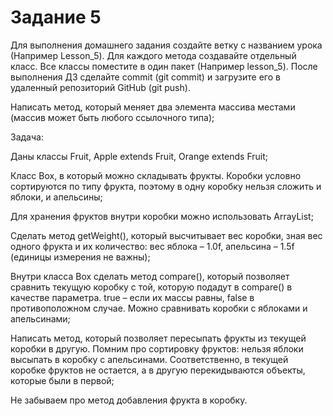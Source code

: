 # Задание 5

Для выполнения домашнего задания создайте ветку с названием урока (Например Lesson_5). Для каждого метода создавайте
отдельный класс. Все классы поместите в один пакет (Например lesson_5). После выполнения ДЗ сделайте commit (git commit)
и загрузите его в удаленный репозиторий GitHub (git push).

Написать метод, который меняет два элемента массива местами (массив может быть любого ссылочного типа);

Задача:

Даны классы Fruit, Apple extends Fruit, Orange extends Fruit;

Класс Box, в который можно складывать фрукты. Коробки условно сортируются по типу фрукта, поэтому в одну коробку нельзя
сложить и яблоки, и апельсины;

Для хранения фруктов внутри коробки можно использовать ArrayList;

Сделать метод getWeight(), который высчитывает вес коробки, зная вес одного фрукта и их количество: вес яблока – 1.0f,
апельсина – 1.5f (единицы измерения не важны);

Внутри класса Box сделать метод compare(), который позволяет сравнить текущую коробку с той, которую подадут в compare()
в качестве параметра. true – если их массы равны, false в противоположном случае. Можно сравнивать коробки с яблоками и
апельсинами;

Написать метод, который позволяет пересыпать фрукты из текущей коробки в другую. Помним про сортировку фруктов: нельзя
яблоки высыпать в коробку с апельсинами. Соответственно, в текущей коробке фруктов не остается, а в другую
перекидываются объекты, которые были в первой;

Не забываем про метод добавления фрукта в коробку.